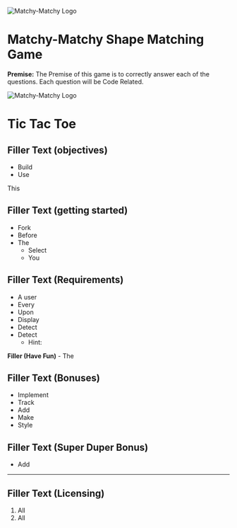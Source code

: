 ![Matchy-Matchy Logo](https://ga-students.slack.com/files/U03CUAZQ07L/F03GS62HWQ1/matchy.png)
# Matchy-Matchy Shape Matching Game 
**Premise:** The Premise of this game is to correctly answer each of the questions. Each question will be Code Related. 


![Matchy-Matchy Logo](https://www.canva.com/design/DAFBQurW0O4/dWcpcxpVb9D2NCQOUo2vDw/view?utm_content=DAFBQurW0O4&utm_campaign=designshare&utm_medium=link&utm_source=publishsharelink)

# Tic Tac Toe

## Filler Text (objectives)

* Build 
* Use 

This 

## Filler Text (getting started)

* Fork 
* Before 
* The 
  * Select 
  * You 

## Filler Text (Requirements)
* A user 
* Every 
* Upon 
* Display 
* Detect 
* Detect
  * Hint: 

**Filler (Have Fun)** - The 

## Filler Text (Bonuses)

* Implement 
* Track 
* Add 
* Make 
* Style 

## Filler Text (Super Duper Bonus)

* Add 

---

## Filler Text (Licensing)
1. All 
2. All 
